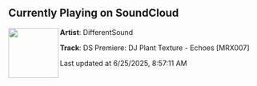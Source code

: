 ## Currently Playing on SoundCloud

[<img align="left" width="100" src="https://i1.sndcdn.com/artworks-9I2S67Nyq0mOOEtd-rbL2rA-t500x500.png">](https://soundcloud.com/differentsoundofficial/ds-premiere-dj-plant-texture-echoes-mrx007)

**Artist**: DifferentSound 

**Track**: DS Premiere: DJ Plant Texture - Echoes [MRX007]

Last updated at 6/25/2025, 8:57:11 AM
